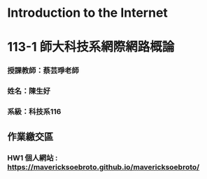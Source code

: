 # Introduction to the Internet

# 113-1 師大科技系網際網路概論

### 授課教師：蔡芸琤老師
### 姓名：陳生好
### 系級：科技系116

## 作業繳交區
### HW1 個人網站 : https://mavericksoebroto.github.io/mavericksoebroto/
